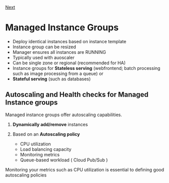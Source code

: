 [Next](https://github.com/paulowe/gcp/blob/main/3.scaling%20and%20automation/cloud-load-balancing.md)
# Managed Instance Groups

- Deploy identical instances based on instance template
- Instance group can be resized
- Manager ensures all instances are RUNNING
- Typically used with auoscaler
- Can be single zone or regional (recommended for HA)
- Instance groups for **Stateless serving** (webfrontend; batch processing such as image processing from a queue) or
- **Stateful serving** (such as databases)

## Autoscaling and Health checks for Managed Instance groups

Managed instance groups offer autoscaling capabilities.

1. **Dynamically add/remove** instances

2. Based on an **Autoscaling policy**
    - CPU utilization
    - Load balancing capacity
    - Monitoring metrics
    - Queue-based workload ( Cloud Pub/Sub )

Monitoring your metrics such as CPU utilization is essential to defining good autoscaling policies

